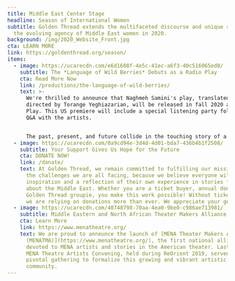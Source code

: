```yaml
---
title: Middle East Center Stage
headline: Season of International Women
subtitle: Golden Thread extends the multifaceted discourse and unique stories of
  the evolving agency of Middle East women in 2020.
background: /img/2020_Website_Front.jpg
cta: LEARN MORE
link: https://goldenthread.org/season/
items:
  - image: https://ucarecdn.com/e6d1608f-4e5c-41ec-a6f3-40c516065ed0/
    subtitle: The *Language of Wild Berries* Debuts as a Radio Play
    cta: Read More Now
    link: /productions/the-language-of-wild-berries/
    text: >-
      We're thrilled to announce that Naghmeh Samini's play, translated and
      directed by Torange Yeghiazarian, will be released in fall 2020 as a Radio
      Play. This US premiere will include a special listening party followed by
      Q&A with the artists.


      The past, present, and future collide in the touching story of a couple’s annual road trips to the Caspian Sea in this rare glimpse into the lives of contemporary Iranians.
  - image: https://ucarecdn.com/0a9cd94e-3d4d-4d01-bda7-436b4b1f2508/
    subtitle: Your Support Gives Us Hope for the Future
    cta: DONATE NOW!
    link: /donate/
    text: At Golden Thread, we remain committed to fulfilling our mission, despite
      the challenges we are all facing, because we believe everyone will find
      inspiration and a reflection of their own experience in stories from or
      about the Middle East. Whether you are a ticket buyer, annual donor, or a
      Golden Thread groupie, you make this work possible! Without ticket sales,
      we are relying on donations more than ever. We appreciate your generosity!
  - image: https://ucarecdn.com/40748798-70aa-4ea0-9be0-c986ae713981/
    subtitle: Middle Eastern and North African Theater Makers Alliance is Launched!
    cta: Learn More
    link: https://www.menatheatre.org/
    text: We are proud to announce the launch of [MENA Theater Makers Alliance
      (MENATMA)](https://www.menatheatre.org/), the first national alliance
      devoted to MENA artists and stories in the American theater. Last year's
      MENA Theatre Artists Convening, held during ReOrient 2019, served as a
      pivotal gathering to formalize this growing and vibrant artistic
      community.
---
```

